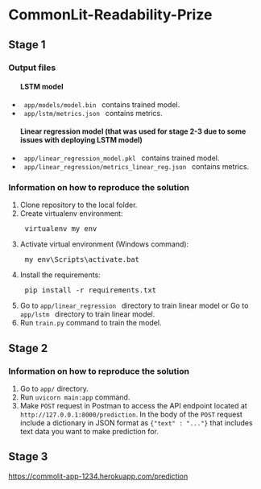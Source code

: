 # CommonLit-Readability-Prize

<h2> Stage 1 </h2>

<h3> Output files </h3>
<ul>
<h4> LSTM model </h4>
<li> <code> app/models/model.bin </code> contains trained model. </li>
<li> <code> app/lstm/metrics.json </code> contains metrics. </li>

<h4> Linear regression model (that was used for stage 2-3 due to some issues with deploying LSTM model) </h4>
<li> <code> app/linear_regression_model.pkl </code> contains trained model. </li>
<li> <code> app/linear_regression/metrics_linear_reg.json </code> contains metrics. </li>
</ul>

<h3> Information on how to reproduce the solution </h3>
<ol>
  <li>
    Clone repository to the local folder.
  </li>
  <li>
    Create virtualenv environment:
    <pre> virtualenv my_env </pre>
  </li>
  <li>
    Activate virtual environment (Windows command):
    <pre> my_env\Scripts\activate.bat </pre>
  </li>
  <li>
    Install the requirements:
    <pre> pip install -r requirements.txt </pre>
   </li>
   <li>
    Go to <code>app/linear_regression </code> directory to train linear model or
    Go to <code>app/lstm </code> directory to train linear model.
   </li>
  <li>
     Run <code>train.py</code> command to train the model.
    </li>
</ol>
<h2> Stage 2 </h2>
<h3> Information on how to reproduce the solution </h3>
<ol>
   <li>
    Go to <code>app/</code> directory.
   </li>
  <li>
    Run <code>uvicorn main:app</code> command.
  </li>
  <li>
    Make <code>POST</code> request in Postman to access the API endpoint located at <code>http://127.0.0.1:8000/prediction</code>. In the body of the <code>POST</code> request include a dictionary in JSON format as <code>{"text" : "..."}</code> that includes text data you want to make prediction for. 
  </li>
</ol>

<h2> Stage 3 </h2>

https://commolit-app-1234.herokuapp.com/prediction
